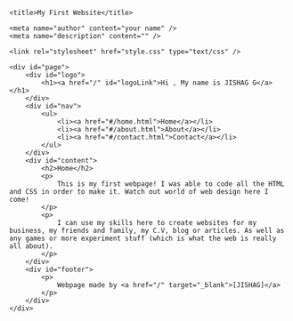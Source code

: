 <html>
<head>

<!-- your webpage info goes here -->

    <title>My First Website</title>
	
	<meta name="author" content="your name" />
	<meta name="description" content="" />

<!-- you should always add your stylesheet (css) in the head tag so that it starts loading before the page html is being displayed -->	
	<link rel="stylesheet" href="style.css" type="text/css" />
	
</head>
<body>

<!-- webpage content goes here in the body -->

	<div id="page">
		<div id="logo">
			<h1><a href="/" id="logoLink">Hi , My name is JISHAG G</a></h1>
		</div>
		<div id="nav">
			<ul>
				<li><a href="#/home.html">Home</a></li>
				<li><a href="#/about.html">About</a></li>
				<li><a href="#/contact.html">Contact</a></li>
			</ul>	
		</div>
		<div id="content">
			<h2>Home</h2>
			<p>
				This is my first webpage! I was able to code all the HTML and CSS in order to make it. Watch out world of web design here I come!
			</p>
			<p> 
				I can use my skills here to create websites for my business, my friends and family, my C.V, blog or articles. As well as any games or more experiment stuff (which is what the web is really all about). 
			</p>
		</div>
		<div id="footer">
			<p>
				Webpage made by <a href="/" target="_blank">[JISHAG]</a>
			</p>
		</div>
	</div>
</body>
</html>
